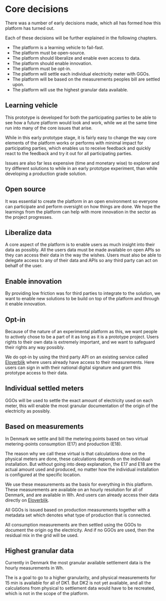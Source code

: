
# Core decisions 

There was a number of early decisions made, which all has formed how this platform has turned out.

Each of these decisions will be further explained in the following chapters.

- The platform is a learning vehicle to fail-fast.
- The platform must be open-source.
- The platform should liberalize and enable even access to data.
- The platform should enable innovation.
- The platform must be opt-in.
- The platform will settle each individual electricity meter with GGOs.
- The platform will be based on the measurements peoples bill are settled upon.
- The platform will use the highest granular data available.


## Learning vehicle

This prototype is developed for both the participating parties to be able to see how a future platform would look and work, while we at the same time run into many of the core issues that arise. 

While in this early prototype stage, it is fairly easy to change the way core elements of the platform works or performs with minimal impact for participating parties, which enables us to receive feedback and quickly react to the feedback and try it out for all participating parties.

Issues are also far less expensive (time and monetary wise) to explorer and try different solutions to while in an early prototype experiment, than while developing a production grade solution.

## Open source

It was essential to create the platform in an open environment so everyone can participate and perform oversight on how things are done. We hope the learnings from the platform can help with more innovation in the sector as the project progresses.

## Liberalize data

A core aspect of the platform is to enable users as much insight into their data as possibly. All the users data must be made available on open APIs so they can access their data in the way the wishes. Users must also be able to delegate access to any of their data and APIs so any third party can act on behalf of the user.

## Enable innovation

By providing low friction was for third parties to integrate to the solution, we want to enable new solutions to be build on top of the platform and through it enable innovation.

## Opt-in

Because of the nature of an experimental platform as this, we want people to actively chose to be a part of it as long as it is a prototype project. Users rights to their own data is extremely important, and we want to safeguard their rights any way possibly.

We do opt-in by using the third party API on an existing service called [Eloverblik](https://eloverblik.dk/) where users already have access to their measurements. Here users can sign in with their national digital signature and grant this prototype access to their data.

## Individual settled meters

GGOs will be used to settle the exact amount of electricity used on each meter, this will enable the most granular documentation of the origin of the electricity as possibly.

## Based on measurements

In Denmark we settle and bill the metering points based on two virtual metering-points consumption (E17) and production (E18).

The reason why we call these virtual is that calculations done on the physical meters are done, these calculations depends on the individual installation. But without going into deep explanation, the E17 and E18 are the actual amount used and produced, no matter how the individual installation is configured at the specific location.

We use these measurements as the basis for everything in this platform. These measurements are available on an hourly resolution for all of Denmark, and are available in Wh. And users can already access their data directly on [Eloverblik](https://eloverblik.dk/).

All GGOs is issued based on production measurements together with a metadata set which denotes what type of production that is connected.

All consumption measurements are then settled using the GGOs to document the origin og the electricity. And if no GGOs are used, then the residual mix in the grid will be used.

## Highest granular data

Currently in Denmark the most granular available settlement data is the hourly measurements in Wh.

The is a goal to go to a higher granularity, and physical measurements for 15 min is available for all of DK1. But DK2 is not yet available, and all the calculations from physical to settlement data would have to be recreated, which is not in the scope of the platform.














<!-- 


The graft below shows the renewable production for 3. and 4. of april 2019. The blue line is the actual production in a 5 minute resolution and the orange is the mean hourly production.

![](figures/april-production-hour.png) 

As can be seen, there still is a deviation between the produced and consumed renewable electricity,  -->